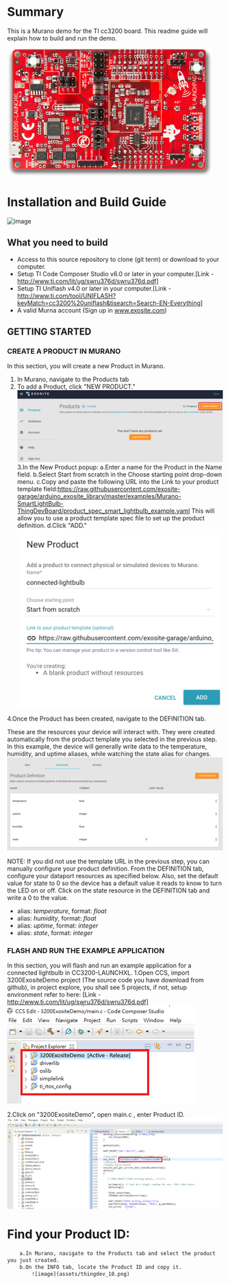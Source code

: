# Summary
This is a Murano demo for the TI cc3200 board. This readme guide will explain how to build and run the demo.  

![image](assets/cc3200lp.png)


# Installation and Build Guide
![image](assets/setup.JPG)

## What you need to build

* Access to this source repository to clone (git term) or download to your computer.
* Setup TI Code Composer Studio v6.0 or later in your computer.[Link - http://www.ti.com/lit/ug/swru376d/swru376d.pdf]
* Setup TI Uniflash v4.0 or later in your computer.[Link - http://www.ti.com/tool/UNIFLASH?keyMatch=cc3200%20uniflash&tisearch=Search-EN-Everything]
* A valid Murna account (Sign up in www.exosite.com)

## GETTING STARTED

### CREATE A PRODUCT IN MURANO

In this section, you will create a new Product in Murano.

1. In Murano, navigate to the Products tab
2. To add a Product, click "NEW PRODUCT."
![image](assets/thingdev_5.png)
3.In the New Product popup:
	a.Enter a name for the Product in the Name field.
	b.Select Start from scratch in the Choose starting point drop-down menu.
	c.Copy and paste the following URL into the Link to your product template field:https://raw.githubusercontent.com/exosite-garage/arduino_exosite_library/master/examples/Murano-SmartLightBulb-ThingDevBoard/product_spec_smart_lightbulb_example.yaml
		This will allow you to use a product template spec file to set up the product definition.
	d.Click "ADD."
	![image](assets/thingdev_6.png)

4.Once the Product has been created, navigate to the DEFINITION tab.

These are the resources your device will interact with. They were created automatically from the product template you selected in the previous step. In this example, the device will generally write data to the temperature, humidity, and uptime aliases, while watching the state alias for changes.
![image](assets/thingdev_7.png)

NOTE: If you did not use the template URL in the previous step, you can manually configure your product definition. From the DEFINITION tab, configure your dataport resources as specified below. Also, set the default value for state to 0 so the device has a default value it reads to know to turn the LED on or off. Click on the state resource in the DEFINITION tab and write a 0 to the value.

* alias: _temperature_, format: _float_
* alias: _humidity_, format: _float_
* alias: _uptime_, format: _integer_
* alias: _state_, format: _integer_

### FLASH AND RUN THE EXAMPLE APPLICATION

In this section, you will flash and run an example application for a connected lightbulb in CC3200-LAUNCHXL.
1.Open CCS, import 3200ExositeDemo project (The source code you have download from github), in project explore, you shall see 5 projects, if not, setup environment refer to here: [Link - http://www.ti.com/lit/ug/swru376d/swru376d.pdf]	
	![image](assets/thingdev_8.png)
	
2.Click on "3200ExositeDemo", open main.c , enter Product ID.	
	![image](assets/thingdev_9.png)
	
# Find your Product ID:
		a.In Murano, navigate to the Products tab and select the product you just created.
		b.On the INFO tab, locate the Product ID and copy it.			
			![image](assets/thingdev_10.png)
			


